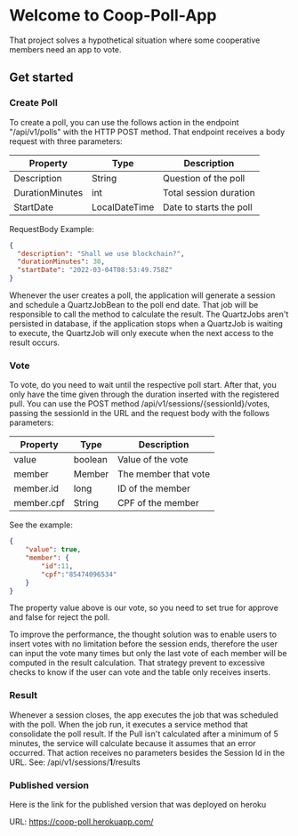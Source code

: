 # Welcome to Coop-Poll-App
That project solves a hypothetical situation where some cooperative members need an app to vote.

## Get started

### Create Poll
To create a poll, you can use the follows action in the endpoint "/api/v1/polls" with the HTTP POST method. That endpoint receives a body request with three parameters:

|Property|Type|Description|
|---|---|---|
|Description| String | Question of the poll|
|DurationMinutes| int | Total session duration|
|StartDate|LocalDateTime| Date to starts the poll|

RequestBody Example:
```JSON
{
  "description": "Shall we use blockchain?",
  "durationMinutes": 30,
  "startDate": "2022-03-04T08:53:49.758Z"
}
```

Whenever the user creates a poll, the application will generate a session and schedule a QuartzJobBean to the poll end date. That job will be responsible to call the method to calculate the result. 
The QuartzJobs aren't persisted in database, if the application stops when a QuartzJob is waiting to execute, the QuartzJob will only execute when the next access to the result occurs.

### Vote
To vote, do you need to wait until the respective poll start. After that, you only have the time given through the duration inserted with the registered pull.  You can use the POST method /api/v1/sessions/{sessionId}/votes, passing the sessionId in the URL and the request body with the follows parameters:

|Property|Type|Description|
|---|---|---|
|value| boolean| Value of the vote|
|member| Member | The member that vote|
|member.id| long | ID of the member|
|member.cpf|String| CPF of the member|

See the example:
```JSON 
{
    "value": true, 
    "member": {
        "id":11,
        "cpf":"85474096534"
    }
}
```
The property value above is our vote, so you need to set true for approve and false for reject the poll.

To improve the performance, the thought solution was to enable users to insert votes with no limitation before the session ends, therefore the user can input the vote many times but only the last vote of each member will be computed in the result calculation. That strategy prevent to excessive checks to know if the user can vote and the table only receives inserts.

### Result
Whenever a session closes, the app executes the job that was scheduled with the poll. When the job run, it executes a service method that consolidate the poll result. If the Pull isn't calculated after a minimum of 5 minutes, the service will calculate because it assumes that an error occurred. That action receives no parameters besides the Session Id in the URL. See: /api/v1/sessions/**1**/results

### Published version 
Here is the link for the published version that was deployed on heroku

URL: https://coop-poll.herokuapp.com/